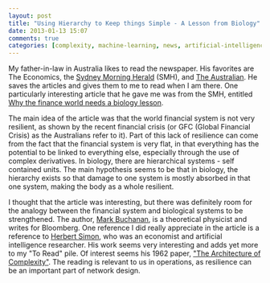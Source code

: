 ```yaml
---
layout: post
title: "Using Hierarchy to Keep things Simple - A Lesson from Biology"
date: 2013-01-13 15:07
comments: true
categories: [complexity, machine-learning, news, artificial-intelligence]
---
```


My father-in-law in Australia likes to read the newspaper. His favorites are The Economics, the [Sydney Morning Herald](http://www.smh.com.au/) (SMH), and [The Australian](http://www.theaustralian.com.au/). He saves the articles and gives them to me to read when I am there. One particularly interesting article that he gave me was from the SMH, entitled [Why the finance world needs a biology lesson](http://newsstore.smh.com.au/apps/viewDocument.ac;jsessionid=40220A20533289AD165F2C63DA5BC795?sy=afr&pb=all_ffx&dt=selectRange&dr=1month&so=relevance&sf=text&sf=headline&rc=10&rm=200&sp=brs&cls=17630&clsPage=1&docID=SMH120712113D46GLKGC). 

The main idea of the article was that the world financial system is not very resilient, as shown by the recent financial crisis (or GFC (Global Financial Crisis) as the Australians refer to it). Part of this lack of resilience can come from the fact that the financial system is very flat, in that everything has the potential to be linked to everything else, especially through the use of complex derivatives. In biology, there are hierarchical systems - self contained units. The main hypothesis seems to be that in biology, the hierarchy exists so that damage to one system is mostly absorbed in that one system, making the body as a whole resilient. 

I thought that the article was interesting, but there was definitely room for the analogy between the financial system and biological systems to be strengthened. The author, [Mark Buchanan](http://www.bloomberg.com/view/bios/mark-buchanan/), is a theoretical physicist and writes for Bloomberg. One reference I did really appreciate in the article is a reference to [Herbert Simon](http://en.wikipedia.org/wiki/Herbert_A._Simon), who was an economist and artificial intelligence researcher. His work seems very interesting and adds yet more to my "To Read" pile. Of interest seems his 1962 paper, ["The Architecture of Complexity"](http://ecoplexity.org/files/uploads/Simon.pdf). The reading is relevant to us in operations, as resilience can be an important part of network design.
